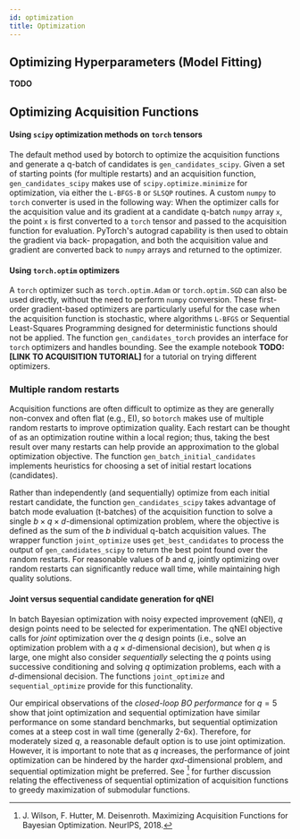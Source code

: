 ```yaml
---
id: optimization
title: Optimization
---
```


## Optimizing Hyperparameters (Model Fitting)

**TODO**



## Optimizing Acquisition Functions

#### Using `scipy` optimization methods on `torch` tensors

The default method used by botorch to optimize the acquisition functions and
generate a q-batch of candidates is `gen_candidates_scipy`. Given a set of
starting points (for multiple restarts) and an acquisition function,
`gen_candidates_scipy` makes use of `scipy.optimize.minimize` for optimization,
via either the `L-BFGS-B` or `SLSQP` routines. A custom `numpy` to `torch`
converter is used in the following way: When the optimizer calls for the
acquisition value and its gradient at a candidate q-batch `numpy` array `x`,
the point `x` is first converted to a `torch` tensor and passed to the
acquisition function for evaluation.
PyTorch's autograd capability is then used to obtain the gradient via back-
propagation, and both the acquisition value and gradient are converted back to
`numpy` arrays and returned to the optimizer.


#### Using `torch.optim` optimizers

A `torch` optimizer such as `torch.optim.Adam` or `torch.optim.SGD` can also be
used directly, without the need to perform `numpy` conversion. These first-order
gradient-based optimizers are particularly useful for the case when the
acquisition function is stochastic, where algorithms `L-BFGS` or Sequential
Least-Squares Programming designed for deterministic functions should not be
applied. The function `gen_candidates_torch` provides an interface for `torch`
optimizers and handles bounding. See the example notebook
**TODO: [LINK TO ACQUISITION TUTORIAL]** for a tutorial on trying different
optimizers.


### Multiple random restarts

Acquisition functions are often difficult to optimize as they are generally
non-convex and often flat (e.g., EI), so `botorch` makes use of multiple random
restarts to improve optimization quality. Each restart can be thought of as an
optimization routine within a local region; thus, taking the best result over
many restarts can help provide an approximation to the global optimization
objective. The function `gen_batch_initial_candidates` implements heuristics
for choosing a set of initial restart locations (candidates).

Rather than independently (and sequentially) optimize from each initial restart
candidate, the function `gen_candidates_scipy` takes advantage of batch mode
evaluation (t-batches) of the acquisition function to solve a single
$b \times q \times d$-dimensional optimization problem, where the objective is
defined as the sum of the $b$ individual q-batch acquisition values.
The wrapper function `joint_optimize` uses `get_best_candidates` to process the
output of `gen_candidates_scipy` to return the best point found over the random
restarts. For reasonable values of $b$ and $q$, jointly optimizing over random
restarts can significantly reduce wall time, while maintaining high quality
solutions.


#### Joint versus sequential candidate generation for qNEI

In batch Bayesian optimization with noisy expected improvement (qNEI), $q$
design points need to be selected for experimentation. The qNEI objective calls
for *joint* optimization over the $q$ design points (i.e., solve an optimization
problem with a $q \times d$-dimensional decision), but when $q$ is large, one
might also consider *sequentially* selecting the $q$ points using successive
conditioning and solving $q$ optimization problems, each with a $d$-dimensional
decision. The functions `joint_optimize` and `sequential_optimize` provide for
this functionality.

Our empirical observations of the *closed-loop BO performance* for $q = 5$ show
that joint optimization and sequential optimization have similar performance on
some standard benchmarks, but sequential optimization comes at a steep cost in
wall time (generally 2-6x). Therefore, for moderately sized $q$, a reasonable
default option is to use joint optimization.
However, it is important to note that as $q$ increases, the performance of joint
optimization can be hindered by the harder $q x d$-dimensional problem, and
sequential optimization might be preferred. See [^Wilson2018] for further
discussion relating the effectiveness of sequential optimization of acquisition
functions to greedy maximization of submodular functions.


[^Wilson2018]: J. Wilson, F. Hutter, M. Deisenroth. Maximizing Acquisition
Functions for Bayesian Optimization. NeurIPS, 2018.
